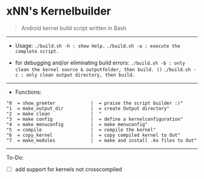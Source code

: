 # xNN's Kernelbuilder
> Android kernel build script written in Bash


- - -


- Usage:
`./build.sh -h : show Help.`
`./build.sh -a : execute the complete script.`

-  for debugging and/or eliminating build errors:
`./build.sh -b : only clean the kernel source & outputfolder, then build. ()`
`./build.sh -c : only clean output directory, then build.`


- - -


- Functions:

```
"0  = show_greeter             |  = praise the script builder :)"
"1  = make_output_dir          |  = create Output directory"
"2  = make clean               |  "
"3  = make config              |  = define a kernelconfiguration"
"4  = make menuconfig          |  = make menuconfig"
"5  = compile                  |  = compile the kernel"
"6  = copy_kernel              |  = copy compiled kernel to Out"
"7  = make_modules             |  = make and install .ko files to Out"

```

- - -

To-Do:
- [ ] add support for kernels not crosscompiled

